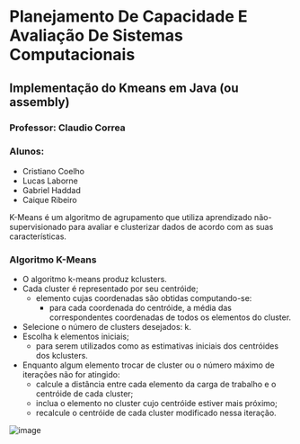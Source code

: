 

# Planejamento De Capacidade E Avaliação De Sistemas Computacionais

## Implementação do Kmeans em Java (ou assembly)

### **Professor**: Claudio Correa

### **Alunos**: 
- Cristiano Coelho
- Lucas Laborne
- Gabriel Haddad
- Caique Ribeiro


K-Means é um algoritmo de agrupamento que utiliza aprendizado não-supervisionado para avaliar e clusterizar dados de acordo com as suas características. 

### **Algoritmo K-Means**

- O algoritmo k-means produz kclusters.
- Cada cluster é representado por seu centróide;
  - elemento cujas coordenadas são obtidas computando-se:
    - para cada coordenada do centróide, a média das correspondentes coordenadas de todos os elementos do cluster.
- Selecione o número de clusters desejados: k.
- Escolha k elementos iniciais;
  - para serem utilizados como as estimativas iniciais dos centróides dos kclusters.
- Enquanto algum elemento trocar de cluster ou o número máximo de iterações não for atingido:
  - calcule a distância entre cada elemento da carga de trabalho e o centróide de cada cluster;
  - inclua o elemento no cluster cujo centróide estiver mais próximo;
  - recalcule o centróide de cada cluster modificado nessa iteração.

![image](https://user-images.githubusercontent.com/34322384/137566551-18cec418-a1d6-4eec-a150-24ebadde40a2.png)
